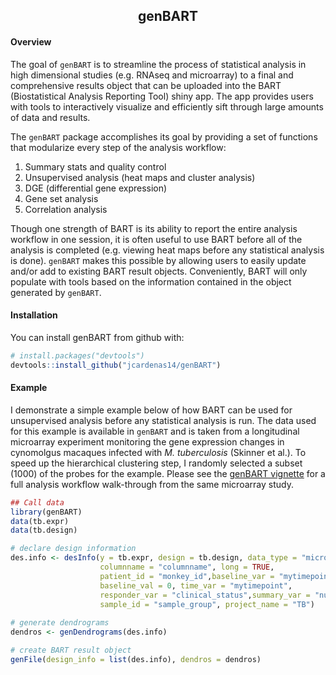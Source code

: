 <h2 style = "text-align: center">genBART</h2>

#### Overview
The goal of `genBART` is to streamline the process of statistical analysis in 
high dimensional studies (e.g. RNAseq and microarray) to a final and 
comprehensive results object that can be uploaded into the BART (Biostatistical 
Analysis Reporting Tool) shiny app. The app provides users with tools to 
interactively visualize and efficiently sift through large amounts of data and 
results. 

The `genBART` package accomplishes its goal by providing a set of functions 
that modularize every step of the analysis workflow: 

1. Summary stats and quality control
2. Unsupervised analysis (heat maps and cluster analysis)
3. DGE (differential gene expression)
4. Gene set analysis
5. Correlation analysis

Though one strength of BART is its ability to report the entire analysis
workflow in one session, it is often useful to use BART before all of the 
analysis is completed (e.g. viewing heat maps before any statistical analysis is 
done). `genBART` makes this possible by allowing users to easily update and/or 
add to existing BART result objects. Conveniently, BART will only populate with 
tools based on the information contained in the object generated by `genBART`.

#### Installation

You can install genBART from github with:

```r
# install.packages("devtools")
devtools::install_github("jcardenas14/genBART")
```

#### Example

I demonstrate a simple example below of how BART can be used for unsupervised 
analysis before any statistical analysis is run. The data used for this example
is available in `genBART` and is taken from a longitudinal microarray experiment
monitoring the gene expression changes in cynomolgus macaques infected with *M.
tuberculosis* (Skinner et al.). To speed up the hierarchical clustering step,
I randomly selected a subset (1000) of the probes for the example. Please see 
the [genBART vignette](inst/doc/bart-vignette.html) for a full analysis workflow
walk-through from the same microarray study.

``` r
## Call data
library(genBART)
data(tb.expr)
data(tb.design)

# declare design information
des.info <- desInfo(y = tb.expr, design = tb.design, data_type = "micro", 
                    columnname = "columnname", long = TRUE, 
                    patient_id = "monkey_id",baseline_var = "mytimepoint", 
                    baseline_val = 0, time_var = "mytimepoint", 
                    responder_var = "clinical_status",summary_var = "numbChip", 
                    sample_id = "sample_group", project_name = "TB")
                    
# generate dendrograms                    
dendros <- genDendrograms(des.info)

# create BART result object
genFile(design_info = list(des.info), dendros = dendros)
```
